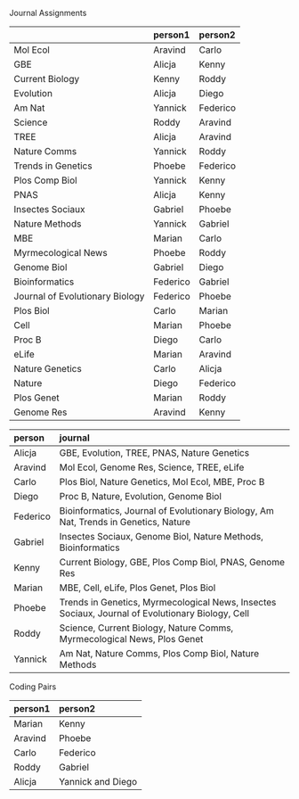 Journal Assignments




|                                |person1  |person2  |
|:-------------------------------|:--------|:--------|
|Mol Ecol                        |Aravind  |Carlo    |
|GBE                             |Alicja   |Kenny    |
|Current Biology                 |Kenny    |Roddy    |
|Evolution                       |Alicja   |Diego    |
|Am Nat                          |Yannick  |Federico |
|Science                         |Roddy    |Aravind  |
|TREE                            |Alicja   |Aravind  |
|Nature Comms                    |Yannick  |Roddy    |
|Trends in Genetics              |Phoebe   |Federico |
|Plos Comp Biol                  |Yannick  |Kenny    |
|PNAS                            |Alicja   |Kenny    |
|Insectes Sociaux                |Gabriel  |Phoebe   |
|Nature Methods                  |Yannick  |Gabriel  |
|MBE                             |Marian   |Carlo    |
|Myrmecological News             |Phoebe   |Roddy    |
|Genome Biol                     |Gabriel  |Diego    |
|Bioinformatics                  |Federico |Gabriel  |
|Journal of Evolutionary Biology |Federico |Phoebe   |
|Plos Biol                       |Carlo    |Marian   |
|Cell                            |Marian   |Phoebe   |
|Proc B                          |Diego    |Carlo    |
|eLife                           |Marian   |Aravind  |
|Nature Genetics                 |Carlo    |Alicja   |
|Nature                          |Diego    |Federico |
|Plos Genet                      |Marian   |Roddy    |
|Genome Res                      |Aravind  |Kenny    |




|person   |journal                                                                                          |
|:--------|:------------------------------------------------------------------------------------------------|
|Alicja   |GBE, Evolution, TREE, PNAS, Nature Genetics                                                      |
|Aravind  |Mol Ecol, Genome Res, Science, TREE, eLife                                                       |
|Carlo    |Plos Biol, Nature Genetics, Mol Ecol, MBE, Proc B                                                |
|Diego    |Proc B, Nature, Evolution, Genome Biol                                                           |
|Federico |Bioinformatics, Journal of Evolutionary Biology, Am Nat, Trends in Genetics, Nature              |
|Gabriel  |Insectes Sociaux, Genome Biol, Nature Methods, Bioinformatics                                    |
|Kenny    |Current Biology, GBE, Plos Comp Biol, PNAS, Genome Res                                           |
|Marian   |MBE, Cell, eLife, Plos Genet, Plos Biol                                                          |
|Phoebe   |Trends in Genetics, Myrmecological News, Insectes Sociaux, Journal of Evolutionary Biology, Cell |
|Roddy    |Science, Current Biology, Nature Comms, Myrmecological News, Plos Genet                          |
|Yannick  |Am Nat, Nature Comms, Plos Comp Biol, Nature Methods                                             |




Coding Pairs




|person1 |person2           |
|:-------|:-----------------|
|Marian  |Kenny             |
|Aravind |Phoebe            |
|Carlo   |Federico          |
|Roddy   |Gabriel           |
|Alicja  |Yannick and Diego |




